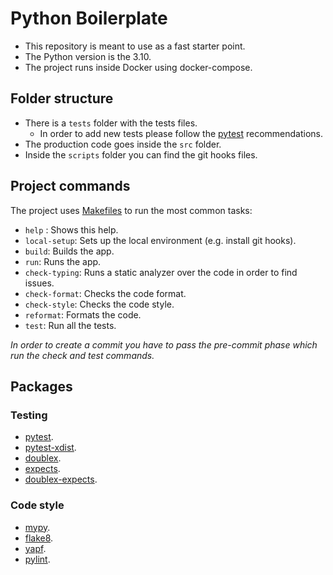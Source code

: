 # Python Boilerplate

- This repository is meant to use as a fast starter point.
- The Python version is the 3.10.
- The project runs inside Docker using docker-compose.

## Folder structure

- There is a `tests` folder with the tests files.
  - In order to add new tests please follow the [pytest](https://docs.pytest.org/en/7.1.x/getting-started.html) recommendations.
- The production code goes inside the `src` folder.
- Inside the `scripts` folder you can find the git hooks files.

## Project commands

The project uses [Makefiles](https://www.gnu.org/software/make/manual/html_node/Introduction.html) to run the most common tasks:

- `help` : Shows this help.
- `local-setup`: Sets up the local environment (e.g. install git hooks).
- `build`: Builds the app.
- `run`: Runs the app.
- `check-typing`: Runs a static analyzer over the code in order to find issues.
- `check-format`: Checks the code format.
- `check-style`: Checks the code style.
- `reformat`: Formats the code.
- `test`: Run all the tests.

_In order to create a commit you have to pass the pre-commit phase which run the check and test commands._

## Packages

### Testing
- [pytest](https://docs.pytest.org/en/7.1.x/contents.html).
- [pytest-xdist](https://github.com/pytest-dev/pytest-xdist).
- [doublex](https://github.com/davidvilla/python-doublex).
- [expects](https://expects.readthedocs.io/en/stable/).
- [doublex-expects](https://github.com/jaimegildesagredo/doublex-expects).

### Code style
- [mypy](https://mypy.readthedocs.io/en/stable/).
- [flake8](https://flake8.pycqa.org/en/latest/).
- [yapf](https://github.com/google/yapf).
- [pylint](https://github.com/pylint-dev/pylint).
